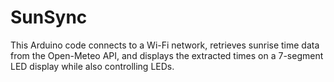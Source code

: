 # SunSync
This Arduino code connects to a Wi-Fi network, retrieves sunrise time data from the Open-Meteo API, and displays the extracted times on a 7-segment LED display while also controlling LEDs.
